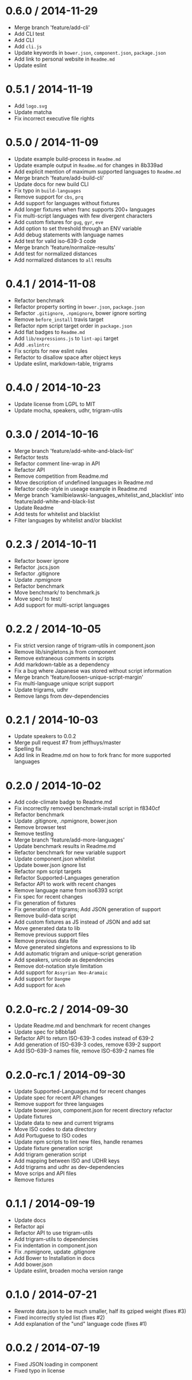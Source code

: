 
0.6.0 / 2014-11-29
==================

 * Merge branch 'feature/add-cli'
 * Add CLI test
 * Add CLI
 * Add `cli.js`
 * Update keywords in `bower.json`, `component.json`, `package.json`
 * Add link to personal website in `Readme.md`
 * Update eslint

0.5.1 / 2014-11-19
==================

 * Add `logo.svg`
 * Update matcha
 * Fix incorrect executive file rights

0.5.0 / 2014-11-09
==================

 * Update example build-process in `Readme.md`
 * Update example output in `Readme.md` for changes in 8b339ad
 * Add explicit mention of maximum supported languages to `Readme.md`
 * Merge branch 'feature/add-build-cli'
 * Update docs for new build CLI
 * Fix typo in `build-languages`
 * Remove support for `cbs`, `prq`
 * Add support for languages without fixtures
 * Add longer fixtures when franc supports 200+ languages
 * Fix multi-script languages with few divergent characters
 * Add custom fixtures for `gug`, `gyr`, `eve`
 * Add option to set threshold through an ENV variable
 * Add debug statements with language names
 * Add test for valid iso-639-3 code
 * Merge branch 'feature/normalize-results'
 * Add test for normalized distances
 * Add normalized distances to `all` results

0.4.1 / 2014-11-08
==================

 * Refactor benchmark
 * Refactor property sorting in `bower.json`, `package.json`
 * Refactor `.gitignore`, `.npmignore`, bower ignore sorting
 * Remove `before_install` travis target
 * Refactor npm script target order in `package.json`
 * Add flat badges to `Readme.md`
 * Add `lib/expressions.js` to `lint-api` target
 * Add `.eslintrc`
 * Fix scripts for new eslint rules
 * Refactor to disallow space after object keys
 * Update eslint, markdown-table, trigrams

0.4.0 / 2014-10-23
==================

 * Update license from LGPL to MIT
 * Update mocha, speakers, udhr, trigram-utils

0.3.0 / 2014-10-16
==================

 * Merge branch 'feature/add-white-and-black-list'
 * Refactor tests
 * Refactor comment line-wrap in API
 * Refactor API
 * Remove competition from Readme.md
 * Move description of undefined languages in Readme.md
 * Refactor code-style in useage example in Readme.md
 * Merge branch 'kamilbielawski-languages_whitelist_and_blacklist' into feature/add-white-and-black-list
 * Update Readme
 * Add tests for whitelist and blacklist
 * Filter languages by whitelist and/or blacklist

0.2.3 / 2014-10-11
==================

 * Refactor bower ignore
 * Refactor .jscs.json
 * Refactor .gitignore
 * Update .npmignore
 * Refactor benchmark
 * Move benchmark/ to benchmark.js
 * Move spec/ to test/
 * Add support for multi-script languages

0.2.2 / 2014-10-05
==================

 * Fix strict version range of trigram-utils in component.json
 * Remove lib/singletons.js from component
 * Remove extraneous comments in scripts
 * Add markdown-table as a dependency
 * Fix a bug where Japanese was stored without script information
 * Merge branch 'feature/loosen-unique-script-margin'
 * Fix multi-language unique script support
 * Update trigrams, udhr
 * Remove langs from dev-dependencies

0.2.1 / 2014-10-03
==================

 * Update speakers to 0.0.2
 * Merge pull request #7 from jeffhuys/master
 * Spelling fix
 * Add link in Readme.md on how to fork franc for more supported languages

0.2.0 / 2014-10-02
==================

 * Add code-climate badge to Readme.md
 * Fix incorrectly removed benchmark-install script in f8340cf
 * Refactor benchmark
 * Update .gitignore, .npmignore, bower.json
 * Remove browser test
 * Remove testling
 * Merge branch 'feature/add-more-languages'
 * Update benchmark results in Readme.md
 * Refactor benchmark for new variable support
 * Update component.json whitelist
 * Update bower.json ignore list
 * Refactor npm script targets
 * Refactor Supported-Languages generation
 * Refactor API to work with recent changes
 * Remove language name from iso6393 script
 * Fix spec for recent changes
 * Fix generation of fixtures
 * Fix generation of trigrams; Add JSON generation of support
 * Remove build-data script
 * Add  custom fixtures as JS instead of JSON and add sat
 * Move generated data to lib
 * Remove previous support files
 * Remove previous data file
 * Move generated singletons and expressions to lib
 * Add automatic trigram and unique-script generation
 * Add speakers, unicode as dependencies
 * Remove dot-notation style limitation
 * Add support for `Assyrian Neo-Aramaic`
 * Add support for `Dangme`
 * Add support for `Aceh`

0.2.0-rc.2 / 2014-09-30
==================

 * Update Readme.md and benchmark for recent changes
 * Update spec for b8bb1a6
 * Refactor API to return ISO-639-3 codes instead of 639-2
 * Add generation of ISO-639-3 codes, remove 639-2 support
 * Add ISO-639-3 names file, remove ISO-639-2 names file

0.2.0-rc.1 / 2014-09-30
==================

 * Update Supported-Languages.md for recent changes
 * Update spec for recent API changes
 * Remove support for three languages
 * Update bower.json, component.json for recent directory refactor
 * Update fixtures
 * Update data to new and current trigrams
 * Move ISO codes to data directory
 * Add Portuguese to ISO codes
 * Update npm scripts to lint new files, handle renames
 * Update fixture generation script
 * Add trigram generation script
 * Add mapping between ISO and UDHR keys
 * Add trigrams and udhr as dev-dependencies
 * Move scrips and API files
 * Remove fixtures

0.1.1 / 2014-09-19
==================

 * Update docs
 * Refactor api
 * Refactor API to use trigram-utils
 * Add trigram-utils to dependencies
 * Fix indentation in component.json
 * Fix .npmignore, update .gitignore
 * Add Bower to Installation in docs
 * Add bower.json
 * Update eslint, broaden mocha version range

0.1.0 / 2014-07-21
==================

 * Rewrote data.json to be much smaller, half its gziped weight (fixes #3)
 * Fixed incorrectly styled list (fixes #2)
 * Add explanation of the "und" language code (fixes #1)

0.0.2 / 2014-07-19
==================

 * Fixed JSON loading in component
 * Fixed typo in license
